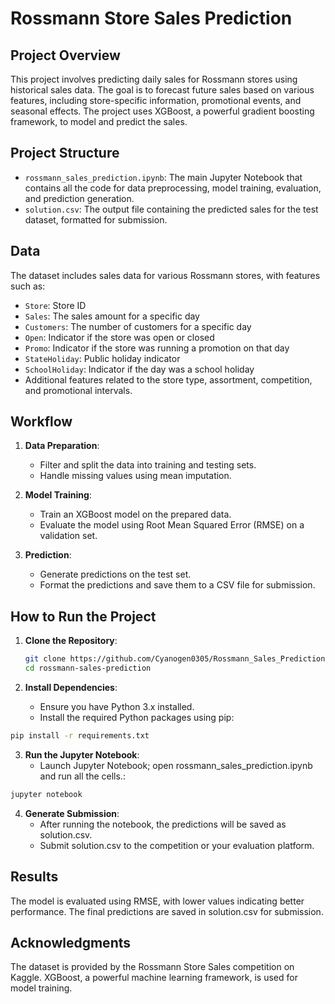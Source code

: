 # Rossmann Store Sales Prediction

## Project Overview

This project involves predicting daily sales for Rossmann stores using historical sales data. The goal is to forecast future sales based on various features, including store-specific information, promotional events, and seasonal effects. The project uses XGBoost, a powerful gradient boosting framework, to model and predict the sales.

## Project Structure

- `rossmann_sales_prediction.ipynb`: The main Jupyter Notebook that contains all the code for data preprocessing, model training, evaluation, and prediction generation.
- `solution.csv`: The output file containing the predicted sales for the test dataset, formatted for submission.

## Data

The dataset includes sales data for various Rossmann stores, with features such as:

- `Store`: Store ID
- `Sales`: The sales amount for a specific day
- `Customers`: The number of customers for a specific day
- `Open`: Indicator if the store was open or closed
- `Promo`: Indicator if the store was running a promotion on that day
- `StateHoliday`: Public holiday indicator
- `SchoolHoliday`: Indicator if the day was a school holiday
- Additional features related to the store type, assortment, competition, and promotional intervals.

## Workflow

1. **Data Preparation**:
   - Filter and split the data into training and testing sets.
   - Handle missing values using mean imputation.

2. **Model Training**:
   - Train an XGBoost model on the prepared data.
   - Evaluate the model using Root Mean Squared Error (RMSE) on a validation set.

3. **Prediction**:
   - Generate predictions on the test set.
   - Format the predictions and save them to a CSV file for submission.

## How to Run the Project

1. **Clone the Repository**:
   ```bash
   git clone https://github.com/Cyanogen0305/Rossmann_Sales_Prediction-Tree-models-
   cd rossmann-sales-prediction
   ```

2. **Install Dependencies**:
   - Ensure you have Python 3.x installed.
   - Install the required Python packages using pip:
  ```bash
  pip install -r requirements.txt
  ```

3. **Run the Jupyter Notebook**:
   - Launch Jupyter Notebook; open rossmann_sales_prediction.ipynb and run all the cells.:
  ```bash
  jupyter notebook
  ```
4. **Generate Submission**:
    - After running the notebook, the predictions will be saved as solution.csv.
    - Submit solution.csv to the competition or your evaluation platform.

## Results
The model is evaluated using RMSE, with lower values indicating better performance. The final predictions are saved in solution.csv for submission.

## Acknowledgments
The dataset is provided by the Rossmann Store Sales competition on Kaggle.
XGBoost, a powerful machine learning framework, is used for model training.

